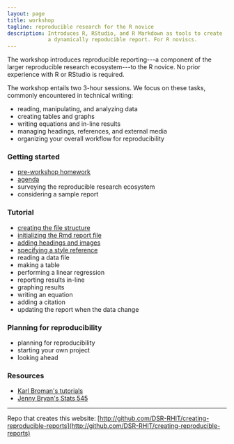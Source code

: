 ```yaml
---
layout: page
title: workshop
tagline: reproducible research for the R novice
description: Introduces R, RStudio, and R Markdown as tools to create
             a dynamically repoducible report. For R noviscs. 
---
```


The workshop introduces reproducible reporting---a component of the  larger reproducible research ecosystem---to the R novice. No prior experience with R or RStudio is required. 

The workshop entails two 3-hour sessions. We focus on these tasks, commonly encountered in technical writing:

- reading, manipulating, and analyzing data 
- creating tables and graphs 
- writing equations and in-line results 
- managing headings, references, and external media 
- organizing your overall workflow for reproducibility 

### Getting started

- [pre-workshop homework](pages/pre-workshop-hw.html) 
- [agenda](print-pages/agenda.pdf) 
- surveying the reproducible research ecosystem 
- considering a sample report 

### Tutorial 

- [creating the file structure](pages/getting-started.html) 
- [initializing the Rmd report file](pages/initialize-Rmd.html) 
- [adding headings and images](pages/headings-and-images.html) 
- [specifying a style reference](pages/style-reference.html)
- reading a data file  
- making a table 
- performing a linear regression  
- reporting results in-line 
- graphing results  
- writing an equation 
- adding a citation 
- updating the report when the data change 

### Planning for reproducibility 

- planning for reproducibility 
- starting your own project 
- looking ahead 

### Resources 

- [Karl Broman's tutorials](http://kbroman.org/pages/tutorials.html) 
- [Jenny Bryan's Stats 545](http://stat545.com/) 


---

Repo that creates this website: [http://github.com/DSR-RHIT/creating-reproducible-reports](http://github.com/DSR-RHIT/creating-reproducible-reports) 

